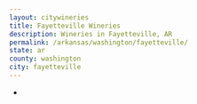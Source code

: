 ```yaml
---
layout: citywineries
title: Fayetteville Wineries
description: Wineries in Fayetteville, AR
permalink: /arkansas/washington/fayetteville/
state: ar
county: washington
city: fayetteville
---
```

-
